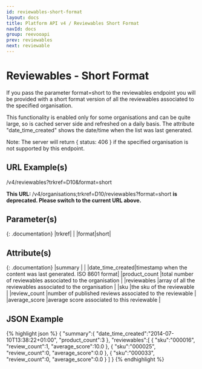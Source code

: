 ```yaml
---
id: reviewables-short-format
layout: docs
title: Platform API v4 / Reviewables Short Format
navId: docs
group: reevooapi
prev: reviewables
next: reviewable
---
```


# Reviewables - Short Format
If you pass the parameter format=short to the reviewables endpoint you will be provided with
a short format version of all the reviewables associated to the specified organisation.

This functionality is enabled only for some organisations and can be quite large, so is cached
server side and refreshed on a daily basis. The attribute "date_time_created" shows the
date/time when the list was last generated.

Note: The server will return { status: 406 } if the specified organisation is not supported
by this endpoint.

## URL Example(s)
/v4/reviewables?trkref=D10&format=short

<div class="warning">
  <strong>This URL: </strong> 
  /v4/organisations;trkref=D10/reviewables?format=short
  <strong> is deprecated. Please switch to the current URL above.</strong><br/>
</div>

## Parameter(s)

{: .documentation}
|trkref|     |
|format|short|

## Attribute(s)

{: .documentation}
|summary                                        |                                                              |
|<span class="indent-1">date_time_created</span>|timestamp when the content was last generated. ISO 8601 format|
|<span class="indent-1">product_count</span>    |total number of reviewables associated to the organisation    |
|reviewables                                    |array of all the reviewables associated to the organisation   |
|<span class="indent-1">sku</span>              |the sku of the reviewable                                     |
|<span class="indent-1">review_count</span>     |number of published reviews associated to the reviewable      |
|<span class="indent-1">average_score</span>    |average score associated to this reviewable                   |



## JSON Example
{% highlight json %}
{
   "summary":{
      "date_time_created":"2014-07-10T13:38:22+01:00",
      "product_count":3
   },
   "reviewables":[
      {
         "sku":"000016",
         "review_count":1,
         "average_score":10.0
      },
      {
         "sku":"000025",
         "review_count":0,
         "average_score":0.0
      },
      {
         "sku":"000033",
         "review_count":0,
         "average_score":0.0
      }
   ]
}
{% endhighlight %}

